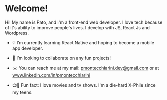 # Welcome!

Hi! My name is Pato, and I'm a front-end web developer. I love tech because of it's ability to improve people's lives. I develop with JS, React Js and Wordpress.

- 💡 I’m currently learning React Native and hoping to become a mobile app developer.
- 👯 I’m looking to collaborate on any fun projects!

- ✉️ You can reach me at my mail: pmontecchiarini.dev@gmail.com or at www.linkedin.com/in/pmontecchiarini

- 📺🎥 Fun fact: I love movies and tv shows. I'm a die-hard X-Phile since my teens. 
